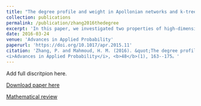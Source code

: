 ```yaml
---
title: "The degree profile and weight in Apollonian networks and k-trees"
collection: publications
permalink: /publication/zhang2016thedegree
excerpt: 'In this paper, we investigated two properties of high-dimensional random Apollonian networks (RANs): the degree profile and a novel topological index called total weight. The primary methods for the analysis included martingale theory, Pólya urns and stochastic recurrences.'
date: 2016-03-24
venue: 'Advances in Applied Probability'
paperurl: 'https://doi.org/10.1017/apr.2015.11'
citation: 'Zhang, P. and Mahmoud, H. M. (2016). &quot;The degree profile and weight in Apollonian networks and k-trees.&quot; 
<i>Advances in Applied Probability</i>, <b>48</b>(1), 163--175。'
---
```

Add full discritpion here.

[Download paper here](https://doi.org/10.1017/apr.2015.11)

[Mathematical review](https://mathscinet.ams.org/mathscinet-getitem?mr=3473572)
